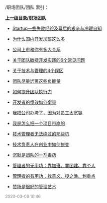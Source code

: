 /职场团队/团队 索引：


**[上一级目录/职场团队](/职场团队/index.md)**

- [Startup一些失败经验及幕后的艰辛与冷暖自知](/职场团队/团队/Startup一些失败经验及幕后的艰辛与冷暖自知.md)

- [为什么国内开发加班这么多](/职场团队/团队/为什么国内开发加班这么多.md)

- [公司上市和你有多大关系](/职场团队/团队/公司上市和你有多大关系.md)

- [关于团队敏捷开发实践的6个常见问题](/职场团队/团队/关于团队敏捷开发实践的6个常见问题.md)

- [关于技术与管理的4个误区](/职场团队/团队/关于技术与管理的4个误区.md)

- [团队尽量远离这些负能量](/职场团队/团队/团队尽量远离这些负能量.md)

- [如何提升团队执行力](/职场团队/团队/如何提升团队执行力.md)

- [开发者的绩效如何衡量](/职场团队/团队/开发者的绩效如何衡量.md)

- [我把公司办垮了，因为对员工太宽容](/职场团队/团队/我把公司办垮了，因为对员工太宽容.md)

- [我是怎么把一个项目带崩的](/职场团队/团队/我是怎么把一个项目带崩的.md)

- [技术管理者无法绕过的那些坑](/职场团队/团队/技术管理者无法绕过的那些坑.md)

- [技术负责人在创业中如何蜕变](/职场团队/团队/技术负责人在创业中如何蜕变.md)

- [沉默是团队的一剂毒药](/职场团队/团队/沉默是团队的一剂毒药.md)

- [管理者的无用功：靠加班、靠团建、靠个人](/职场团队/团队/管理者的无用功：靠加班、靠团建、靠个人.md)

- [管理者的有用功：找意义、授之渔、划重点](/职场团队/团队/管理者的有用功：找意义、授之渔、划重点.md)

- [赞扬是很好的管理艺术](/职场团队/团队/赞扬是很好的管理艺术.md)


<font size=2 color='grey'> 2020-03-08 10:46 </font>